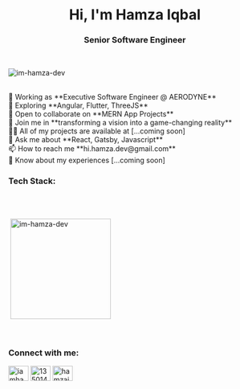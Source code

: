 <h1 align="center">Hi, I'm Hamza Iqbal</h1>
<h3 align="center">Senior Software Engineer</h3>
 
</br>
<p align="left"> <img src="https://komarev.com/ghpvc/?username=im-hamza-dev&label=Profile%20views&color=0e75b6&style=flat" alt="im-hamza-dev" /> </p>

</br>
 🔭 Working as **Executive Software Engineer @ AERODYNE** <br/>
 🌱 Exploring **Angular, Flutter, ThreeJS** <br/>
 👯 Open to collaborate on **MERN App Projects** <br/>
 🤝 Join me in **transforming a vision into a game-changing reality** <br/>
 👨‍💻 All of my projects are available at [...coming soon]<br/>
 💬 Ask me about **React, Gatsby, Javascript** <br/>
 📫 How to reach me **hi.hamza.dev@gmail.com** <br/>
 📄 Know about my experiences [...coming soon] <br/>


 

 


<h3 align="left">Tech Stack:</h3>
 


</br>
</br>

<p>&nbsp;<img height='200' src="https://github-readme-stats.vercel.app/api?username=im-hamza-dev&theme=radical&show_icons=true&locale=en" alt="im-hamza-dev" /></p>



</br>
<h3 align="left">Connect with me:</h3>
<p align="left">
<a href="https://linkedin.com/in/iamhamzaiqbal" target="blank"><img align="center" src="https://raw.githubusercontent.com/rahuldkjain/github-profile-readme-generator/master/src/images/icons/Social/linked-in-alt.svg" alt="iamhamzaiqbal" height="30" width="40" /></a>
<a href="https://stackoverflow.com/users/13501489" target="blank"><img align="center" src="https://raw.githubusercontent.com/rahuldkjain/github-profile-readme-generator/master/src/images/icons/Social/stack-overflow.svg" alt="13501489" height="30" width="40" /></a>
<a href="https://www.behance.net/hamzaiqbal62c5" target="blank"><img align="center" src="https://raw.githubusercontent.com/rahuldkjain/github-profile-readme-generator/master/src/images/icons/Social/behance.svg" alt="hamzaiqbal62c5" height="30" width="40" /></a>
</p>
</br>

